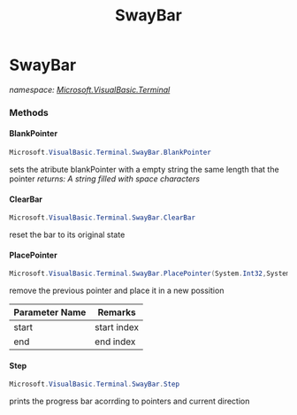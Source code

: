 ﻿---
title: SwayBar
---

# SwayBar
_namespace: [Microsoft.VisualBasic.Terminal](N-Microsoft.VisualBasic.Terminal.html)_





### Methods

#### BlankPointer
```csharp
Microsoft.VisualBasic.Terminal.SwayBar.BlankPointer
```
sets the atribute blankPointer with a empty string the same length that the pointer
_returns: A string filled with space characters_

#### ClearBar
```csharp
Microsoft.VisualBasic.Terminal.SwayBar.ClearBar
```
reset the bar to its original state

#### PlacePointer
```csharp
Microsoft.VisualBasic.Terminal.SwayBar.PlacePointer(System.Int32,System.Int32)
```
remove the previous pointer and place it in a new possition

|Parameter Name|Remarks|
|--------------|-------|
|start|start index|
|end|end index|


#### Step
```csharp
Microsoft.VisualBasic.Terminal.SwayBar.Step
```
prints the progress bar acorrding to pointers and current direction



